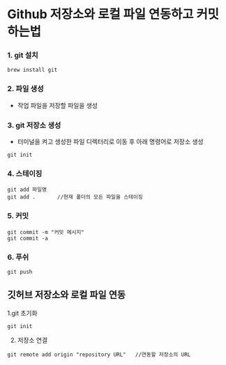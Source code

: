 # Github 저장소와 로컬 파일 연동하고 커밋 하는법

### 1. git 설치

```
brew install git
```

### 2. 파일 생성

- 작업 파일을 저장할 파일을 생성

### 3. git 저장소 생성

- 터미널을 켜고 생성한 파일 디렉터리로 이동 후 아래 명령어로 저장소 생성

```
git init
```

### 4. 스테이징

```
git add 파일명
git add .       //현재 폴더의 모든 파일을 스테이징
```

### 5. 커밋

```
git commit -m "커밋 메시지"
git commit -a
```

### 6. 푸쉬

```
git push
```

## 깃허브 저장소와 로컬 파일 연동

1.git 초기화

```
git init
```

2. 저장소 연결

```
git remote add origin "repository URL"   //연동할 저장소의 URL
```
